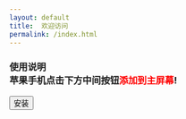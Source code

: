 ```yaml
---
layout: default
title:  欢迎访问
permalink: /index.html
---
```

<div class="result-error">
    <h3>使用说明<br>苹果手机点击下方中间按钮<b style="color:red">添加到主屏幕</b>!</h3>
    <button type="button" onclick="N.opensw(this)">安装</button>
</div>